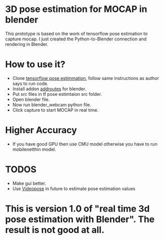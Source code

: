 # 3D pose estimation for MOCAP in blender

This prototype is based on the work of tensorflow pose estimation to capture mocap. I just created the Python-to-Blender connection and rendering in Blender.

# How to use it?

* Clone [tensorflow pose estimmation](https://github.com/ildoonet/tf-pose-estimation/tree/6980660b6f50653646a33c5a493d4c51d4335a3f), follow same instructions as author says to run code.
* Install addon [addroutes](https://github.com/JPfeP/AddRoutes) for blender. 
* Put src files in tf pose estimtaion src folder.
* Open blender file.
* Now run blender_webcam python file.
* Click capture to start MOCAP in real time.

# Higher Accuracy
* If you have good GPU then use CMU model otherwise you have to run mobilenetthin model.

# TODOS
* Make gui better.
* Use [Videopose](https://github.com/facebookresearch/VideoPose3D) in future to estimate pose estimation values

# This is version 1.0 of "real time 3d pose estimation with Blender". The result is not good at all.
